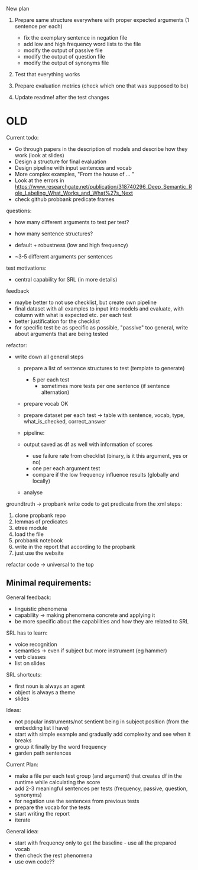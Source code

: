 New plan

1. Prepare same structure everywhere with proper expected arguments (1 sentence per each)
      - fix the exemplary sentence in negation file
      - add low and high frequency word lists to the file
      - modify the output of passive file
      - modify the output of question file
      - modify the output of synonyms file 

2. Test that everything works 
3. Prepare evaluation metrics (check which one that was supposed to be)

4. Update readme! after the test changes











# OLD

Current todo:

- Go through papers in the description of models and describe how they work (look at slides)
- Design a structure for final evaluation
- Design pipeline with input sentences and vocab
- More complex examples, "From the house of ... "
- Look at the errors in https://www.researchgate.net/publication/318740296_Deep_Semantic_Role_Labeling_What_Works_and_What%27s_Next
- check github probbank predicate frames


questions:
- how many different arguments to test per test?
- how many sentence structures? 


- default + robustness (low and high frequency)
- ~3-5 different arguments per sentences

test motivations:
- central capability for SRL (in more details)

feedback
- maybe better to not use checklist, but create own pipeline
- final dataset with all examples to input into models and evaluate,
with column with what is expected etc. per each test
- better justification for the checklist
- for specific test be as specific as possible, "passive" too general,
write about arguments that are being tested


refactor:
- write down all general steps 
  - prepare a list of sentence structures to test (template to generate)
    - 5 per each test
      - sometimes more tests per one sentence (if sentence alternation)
  - prepare vocab OK
  - prepare dataset per each test -> table with sentence, vocab, type,
  what_is_checked, correct_answer

  - pipeline:
  - output saved as df as well with information of scores
    - use failure rate from checklist (binary, is it this argument, yes or no)
    - one per each argument test
    - compare if the low frequency influence results (globally and locally)
  - analyse 


groundtruth -> propbank
write code to get predicate from the xml
steps:
1. clone propbank repo
2. lemmas of predicates
3. etree module
4. load the file
5. probbank notebook
6. write in the report that according to the propbank
7. just use the website

refactor code -> universal to the top



Minimal requirements:
- 



General feedback:
- linguistic phenomena 
- capability -> making phenomena concrete and applying it
- be more specific about the capabilities and how they are related to SRL


SRL has to learn:
- voice recognition
- semantics -> even if subject but more instrument (eg hammer)
- verb classes
- list on slides

SRL shortcuts:
- first noun is always an agent
- object is always a theme
- slides

Ideas:
- not popular instruments/not sentient being in subject position (from the embedding
list I have)
- start with simple example and gradually add complexity and see when it breaks
- group it finally by the word frequency
- garden path sentences


Current Plan:
- make a file per each test group (and argument) that creates df
in the runtime while calculating the score
- add 2-3 meaningful sentences per tests (frequency, passive, question, synonyms)
- for negation use the sentences from previous tests
- prepare the vocab for the tests
- start writing the report
- iterate

General idea:
- start with frequency only to get the baseline - use all the prepared vocab
- then check the rest phenomena
- use own code??



